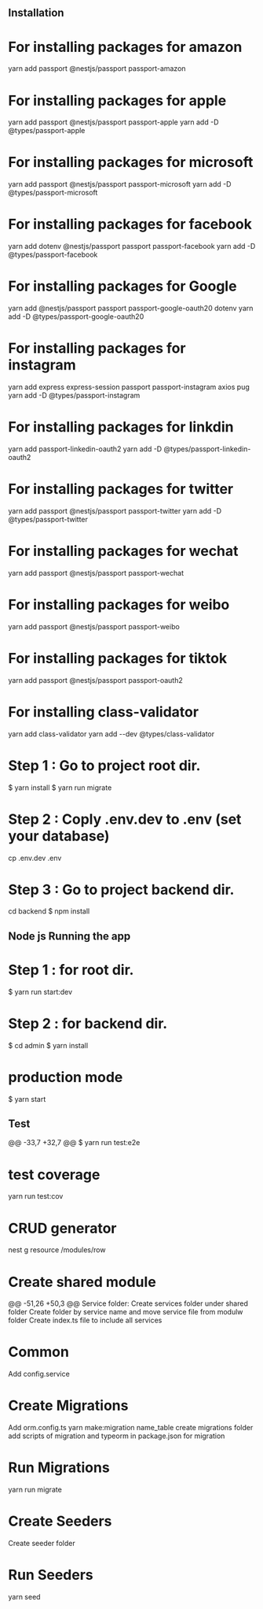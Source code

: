 ## Installation

# For installing packages for amazon

yarn add passport @nestjs/passport passport-amazon

# For installing packages for apple

yarn add passport @nestjs/passport passport-apple
yarn add -D @types/passport-apple

# For installing packages for microsoft

yarn add passport @nestjs/passport passport-microsoft
yarn add -D @types/passport-microsoft

# For installing packages for facebook

yarn add dotenv @nestjs/passport passport passport-facebook
yarn add -D @types/passport-facebook

# For installing packages for Google

yarn add @nestjs/passport passport passport-google-oauth20 dotenv
yarn add -D @types/passport-google-oauth20

# For installing packages for instagram

yarn add express express-session passport passport-instagram axios pug
yarn add -D @types/passport-instagram

# For installing packages for linkdin

yarn add passport-linkedin-oauth2
yarn add -D @types/passport-linkedin-oauth2

# For installing packages for twitter

yarn add passport @nestjs/passport passport-twitter
yarn add -D @types/passport-twitter

# For installing packages for wechat

yarn add passport @nestjs/passport passport-wechat

# For installing packages for weibo

yarn add passport @nestjs/passport passport-weibo

# For installing packages for tiktok

yarn add passport @nestjs/passport passport-oauth2

# For installing class-validator

yarn add class-validator
yarn add --dev @types/class-validator

# Step 1 : Go to project root dir.

$ yarn install
$ yarn run migrate

# Step 2 : Coply .env.dev to .env (set your database)

cp .env.dev .env

# Step 3 : Go to project backend dir.

cd backend
$ npm install

## Node js Running the app

# Step 1 : for root dir.

$ yarn run start:dev

# Step 2 : for backend dir.

$ cd admin
$ yarn install

# production mode

$ yarn start

## Test

@@ -33,7 +32,7 @@ $ yarn run test:e2e

# test coverage

yarn run test:cov

# CRUD generator

nest g resource /modules/row

# Create shared module

@@ -51,26 +50,3 @@ Service folder:
Create services folder under shared folder
Create folder by service name and move service file from modulw folder
Create index.ts file to include all services

# Common

Add config.service

# Create Migrations

Add orm.config.ts
yarn make:migration name_table
create migrations folder
add scripts of migration and typeorm in package.json for migration

# Run Migrations

yarn run migrate

# Create Seeders

Create seeder folder

# Run Seeders

yarn seed
